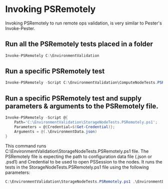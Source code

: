 # Invoking PSRemotely

Invoking PSRemotely to run remote ops validation, is very similar to Pester's Invoke-Pester.


## Run all the PSRemotely tests placed in a folder

```powershell
Invoke-PSRemotely C:\EnvironmentValidation
```

## Run a specific PSRemotely test

```powershell
Invoke-PSRemotely -Script C:\EnvironmentValidation\ComputeNodeTests.PSRemotely.ps1
```

## Run a specific PSRemotely test and supply parameters & arguments to the PSRemotely file.

```powershell
Invoke-PSRemotely -Script @{
    Path='C:\EnvironmentValidation\StorageNodeTests.PSRemotely.ps1';
    Parameters = @{Credential=$(Get-Credential)};
    Arguments = @(.\EnvironmentData.json)
}
```

This command runs C:\EnvironmentValidation\StorageNodeTests.PSRemotely.ps1 file. The PSRemotely file is expecting the path to
configuration data file (.json or .psd1) and Credential to be used to open PSSession to the nodes.
It  runs the tests in the StorageNodeTests.PSRemotely.ps1 file using the following parameters: 

```powershell
C:\EnvironmentValidation\StorageNodeTests.PSRemotely.ps1 .\EnvironmentData.json -Credential <CredentialObject> 
````

